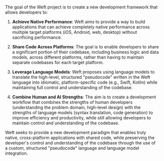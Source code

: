 The goal of the Weft project is to create a new development framework that allows developers to:

1. **Achieve Native Performance**: Weft aims to provide a way to build applications that can achieve completely native performance across multiple target platforms (iOS, Android, web, desktop) without sacrificing performance.

2. **Share Code Across Platforms**: The goal is to enable developers to share a significant portion of their codebase, including business logic and data models, across different platforms, rather than having to maintain separate codebases for each target platform.

3. **Leverage Language Models**: Weft proposes using language models to translate the high-level, structured "pseudocode" written in the Weft language into idiomatic, platform-specific code (e.g., Swift, Kotlin) while maintaining full control and understanding of the codebase.

4. **Combine Human and AI Strengths**: The aim is to create a development workflow that combines the strengths of human developers (understanding the problem domain, high-level design) with the strengths of language models (syntax translation, code generation) to improve efficiency and productivity, while still allowing developers to maintain control and understanding of the codebase.

Weft seeks to provide a new development paradigm that enables truly native, cross-platform applications with shared code, while preserving the developer's control and understanding of the codebase through the use of a custom, structured "pseudocode" language and language model integration.